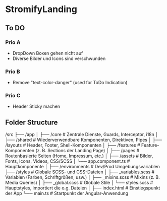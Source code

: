 # StromifyLanding

## To DO
### Prio A
- DropDown Boxen gehen nicht auf
- Diverse Bilder und Icons sind verschwunden

### Prio B
- Remove "text-color-danger" (used for ToDo Indication)

### Prio C
- Header Sticky machen

## Folder Structure
  /src
  ├── /app
  │     ├── /core            # Zentrale Dienste, Guards, Interceptor, i18n
  │     ├── /shared          # Wiederverwendbare Komponenten, Direktiven, Pipes
  │     ├── /layouts         # Header, Footer, Shell-Komponenten
  │     ├── /features        # Feature-Komponenten (z. B. Sections der Landing Page)
  │     ├── /pages           # Routenbasierte Seiten (Home, Impressum, etc.)
  │     ├── /assets          # Bilder, Fonts, Icons, Videos, CSS/SCSS
  │     └── app.component.ts # Hauptkomponente
  │
  ├── /environments          # Dev/Prod Umgebungsvariablen
  ├── /styles                # Globale SCSS- und CSS-Dateien
  │     ├── _variables.scss  # Variablen (Farben, Schriftgrößen, usw.)
  │     ├── _mixins.scss     # Mixins (z. B. Media Queries)
  │     ├── _global.scss     # Globale Stile
  │     └── styles.scss      # Hauptstyles, importiert die o.g. Dateien
  │
  ├── index.html             # Einstiegspunkt der App
  └── main.ts                # Startpunkt der Angular-Anwendung
